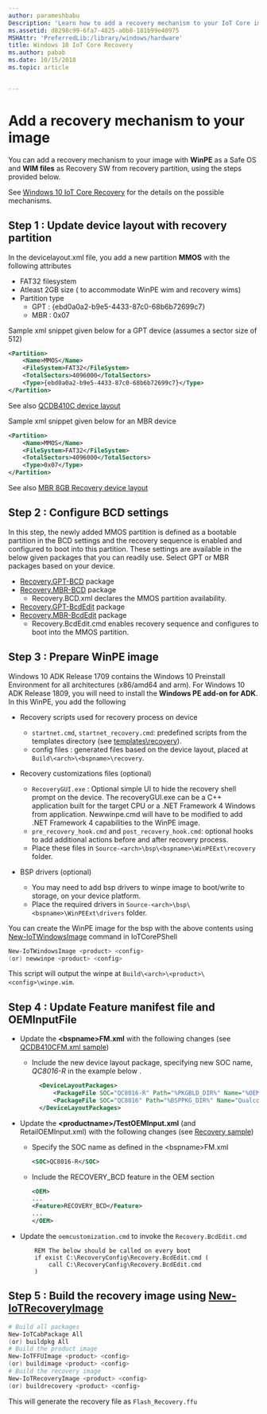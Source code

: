 ```yaml
---
author: parameshbabu
Description: 'Learn how to add a recovery mechanism to your IoT Core image.'
ms.assetid: d8298c99-6fa7-4825-a0b8-181b99e40975
MSHAttr: 'PreferredLib:/library/windows/hardware'
title: Windows 10 IoT Core Recovery
ms.author: pabab
ms.date: 10/15/2018
ms.topic: article


---
```


# Add a recovery mechanism to your image

You can add a recovery mechanism to your image with **WinPE** as a Safe OS and **WIM files** as Recovery SW from recovery partition, using the steps provided below.

See [Windows 10 IoT Core Recovery](https://docs.microsoft.com/windows-hardware/service/iot/recovery) for the details on the possible mechanisms.

## Step 1 : Update device layout with recovery partition

In the devicelayout.xml file, you add a new partition **MMOS** with the following attributes
- FAT32 filesystem
- Atleast 2GB size ( to accommodate WinPE wim and recovery wims)
- Partition type 
    - GPT : {ebd0a0a2-b9e5-4433-87c0-68b6b72699c7}
    - MBR : 0x07

Sample xml snippet given below for a GPT device (assumes a sector size of 512)

```xml
<Partition>
    <Name>MMOS</Name>
    <FileSystem>FAT32</FileSystem>
    <TotalSectors>4096000</TotalSectors>
    <Type>{ebd0a0a2-b9e5-4433-87c0-68b6b72699c7}</Type>
</Partition>
```
See also [QCDB410C device layout](https://github.com/ms-iot/iot-adk-addonkit/tree/master/Workspace/Source-arm/BSP/QCDB410C/Packages/QCDB410C.DeviceLayout-R/DeviceLayout.xml)

Sample xml snippet given below for an MBR device

``` xml
<Partition>
    <Name>MMOS</Name>
    <FileSystem>FAT32</FileSystem>
    <TotalSectors>4096000</TotalSectors>
    <Type>0x07</Type>
</Partition>
```
See also [MBR 8GB Recovery device layout](https://github.com/ms-iot/iot-adk-addonkit/tree/master/Workspace/Common/Packages/DeviceLayout.MBR8GB-R/DeviceLayout.xml)

## Step 2 : Configure BCD settings
In this step, the newly added MMOS partition is defined as a bootable partition in the BCD settings and the recovery sequence is enabled and configured to boot into this partition. These settings are available in the below given packages that you can readily use. Select GPT or MBR packages based on your device.

- [Recovery.GPT-BCD](https://github.com/ms-iot/iot-adk-addonkit/tree/master/Workspace/Common/Packages/Recovery.GPT-BCD) package
- [Recovery.MBR-BCD](https://github.com/ms-iot/iot-adk-addonkit/tree/master/Workspace/Common/Packages/Recovery.MBR-BCD) package
    - Recovery.BCD.xml declares the MMOS partition availability.
- [Recovery.GPT-BcdEdit](https://github.com/ms-iot/iot-adk-addonkit/tree/master/Workspace/Common/Packages/Recovery.GPT-BcdEdit) package
- [Recovery.MBR-BcdEdit](https://github.com/ms-iot/iot-adk-addonkit/tree/master/Workspace/Common/Packages/Recovery.MBR-BcdEdit) package
    - Recovery.BcdEdit.cmd enables recovery sequence and configures to boot into the MMOS partition.

## Step 3 : Prepare WinPE image 
Windows 10 ADK Release 1709 contains the Windows 10 Preinstall Environment for all architectures (x86/amd64 and arm). For Windows 10 ADK Release 1809, you will need to install the **Windows PE add-on for ADK**.
In this WinPE, you add the following

- Recovery scripts used for recovery process on device
    - `startnet.cmd`, `startnet_recovery.cmd`: predefined scripts from the templates directory (see [templates\recovery](https://github.com/ms-iot/iot-adk-addonkit/tree/master/Workspace/Templates/recovery)).
    - config files : generated files based on the device layout, placed at `Build\<arch>\<bspname>\recovery`.
- Recovery customizations files (optional)
    - `RecoveryGUI.exe` : Optional simple UI to hide the recovery shell prompt on the device. The recoveryGUI.exe can be a C++ application built for the target CPU or a .NET Framework 4 Windows from application. Newwinpe.cmd will have to be modified to add .NET Framework 4 capabilities to the WinPE image.
    - `pre_recovery_hook.cmd` and `post_recovery_hook.cmd`: optional hooks to add additional actions before and after recovery process. 
    - Place these files in `Source-<arch>\bsp\<bspname>\WinPEExt\recovery` folder.

- BSP drivers (optional)
    - You may need to add bsp drivers to winpe image to boot/write to storage, on your device platform.
    - Place the required drivers in `Source-<arch>\bsp\<bspname>\WinPEExt\drivers` folder.

You can create the WinPE image for the bsp with the above contents using [New-IoTWindowsImage](https://github.com/ms-iot/iot-adk-addonkit/tree/master/Tools/IoTCoreImaging/Docs/New-IoTWindowsImage.md) command in IoTCorePShell
``` powershell
New-IoTWindowsImage <product> <config>
(or) newwinpe <product> <config>
```
This script will output the winpe at  `Build\<arch>\<product>\<config>\winpe.wim`.


## Step 4 : Update Feature manifest file and OEMInputFile
- Update the **\<bspname\>FM.xml** with the following changes (see [QCDB410CFM.xml sample](https://github.com/ms-iot/iot-adk-addonkit/tree/master/Workspace/Source-arm/BSP/QCDB410C/Packages/QCDB410CFM.xml))

    - Include the new device layout package, specifying new SOC name, *QC8016-R* in the example below .
    
      ``` xml
        <DeviceLayoutPackages>
            <PackageFile SOC="QC8016-R" Path="%PKGBLD_DIR%" Name="%OEM_NAME%.QCDB410C.DeviceLayout-R.cab" />
            <PackageFile SOC="QC8016" Path="%BSPPKG_DIR%" Name="Qualcomm.QC8916.DeviceLayout.cab" />
        </DeviceLayoutPackages>    
        ```

- Update the **\<productname\>/TestOEMInput.xml** (and RetailOEMInput.xml) with the following changes (see [Recovery sample](https://github.com/ms-iot/iot-adk-addonkit/tree/master/Workspace/Source-arm/Products/RecoverySample/TestOEMInput.xml))

    - Specify the SOC name as defined in the \<bspname\>FM.xml

        ``` xml
        <SOC>QC8016-R</SOC>
        ```

    - Include the RECOVERY_BCD feature in the OEM section

        ``` xml
        <OEM>
        ...
        <Feature>RECOVERY_BCD</Feature>
        ...
        </OEM>
        ```

- Update the `oemcustomization.cmd` to invoke the `Recovery.BcdEdit.cmd`

    ```
        REM The below should be called on every boot
        if exist C:\RecoveryConfig\Recovery.BcdEdit.cmd (
            call C:\RecoveryConfig\Recovery.BcdEdit.cmd
        )
    ```

## Step 5 : Build the recovery image using [New-IoTRecoveryImage](https://github.com/ms-iot/iot-adk-addonkit/blob/master/Tools/IoTCoreImaging/Docs/New-IoTRecoveryImage.md)

``` powershell
# Build all packages
New-IoTCabPackage All
(or) buildpkg All
# Build the product image
New-IoTFFUImage <product> <config>
(or) buildimage <product> <config>
# Build the recovery image
New-IoTRecoveryImage <product> <config>
(or) buildrecovery <product> <config>
```

This will generate the recovery file as `Flash_Recovery.ffu`
